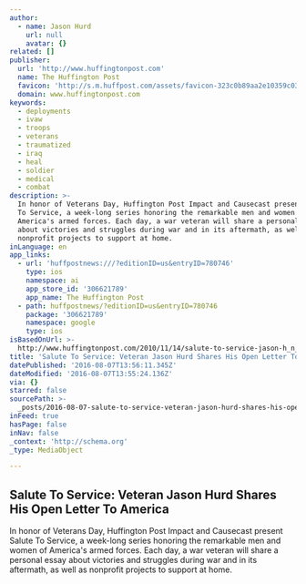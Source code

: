 ```yaml
---
author:
  - name: Jason Hurd
    url: null
    avatar: {}
related: []
publisher:
  url: 'http://www.huffingtonpost.com'
  name: The Huffington Post
  favicon: 'http://s.m.huffpost.com/assets/favicon-323c0b89aa2e10359c0389ac87254b1b.ico'
  domain: www.huffingtonpost.com
keywords:
  - deployments
  - ivaw
  - troops
  - veterans
  - traumatized
  - iraq
  - heal
  - soldier
  - medical
  - combat
description: >-
  In honor of Veterans Day, Huffington Post Impact and Causecast present Salute
  To Service, a week-long series honoring the remarkable men and women of
  America's armed forces. Each day, a war veteran will share a personal essay
  about victories and struggles during war and in its aftermath, as well as
  nonprofit projects to support at home.
inLanguage: en
app_links:
  - url: 'huffpostnews:///?editionID=us&entryID=780746'
    type: ios
    namespace: ai
    app_store_id: '306621789'
    app_name: The Huffington Post
  - path: huffpostnews/?editionID=us&entryID=780746
    package: '306621789'
    namespace: google
    type: ios
isBasedOnUrl: >-
  http://www.huffingtonpost.com/2010/11/14/salute-to-service-jason-h_n_780746.html
title: 'Salute To Service: Veteran Jason Hurd Shares His Open Letter To America'
datePublished: '2016-08-07T13:56:11.345Z'
dateModified: '2016-08-07T13:55:24.136Z'
via: {}
starred: false
sourcePath: >-
  _posts/2016-08-07-salute-to-service-veteran-jason-hurd-shares-his-open-letter.md
inFeed: true
hasPage: false
inNav: false
_context: 'http://schema.org'
_type: MediaObject

---
```

<article style=""><h1>Salute To Service: Veteran Jason Hurd Shares His Open Letter To America</h1><p>In honor of Veterans Day, Huffington Post Impact and Causecast present Salute To Service, a week-long series honoring the remarkable men and women of America's armed forces. Each day, a war veteran will share a personal essay about victories and struggles during war and in its aftermath, as well as nonprofit projects to support at home.</p></article>